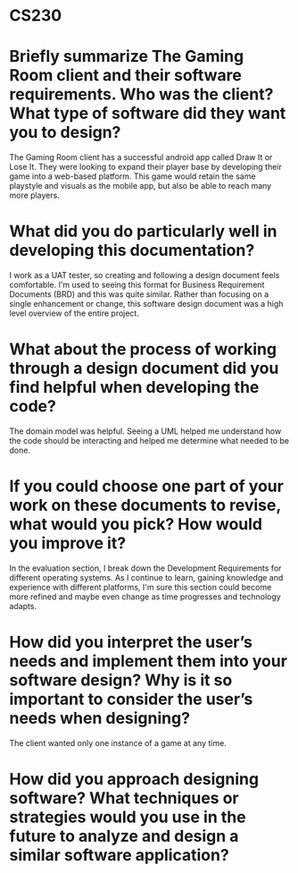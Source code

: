 # CS230

# Briefly summarize The Gaming Room client and their software requirements. Who was the client? What type of software did they want you to design?
The Gaming Room client has a successful android app called Draw It or Lose It. They were looking to expand their player base by developing their game into a web-based platform. This game would retain the same playstyle and visuals as the mobile app, but also be able to reach many more players.

# What did you do particularly well in developing this documentation?
I work as a UAT tester, so creating and following a design document feels comfortable. I'm used to seeing this format for Business Requirement Documents (BRD) and this was quite similar. Rather than focusing on a single enhancement or change, this software design document was a high level overview of the entire project.

# What about the process of working through a design document did you find helpful when developing the code?
The domain model was helpful. Seeing a UML helped me understand how the code should be interacting and helped me determine what needed to be done.

# If you could choose one part of your work on these documents to revise, what would you pick? How would you improve it?
In the evaluation section, I break down the Development Requirements for different operating systems. As I continue to learn, gaining knowledge and experience with different platforms, I'm sure this section could become more refined and maybe even change as time progresses and technology adapts.

# How did you interpret the user’s needs and implement them into your software design? Why is it so important to consider the user’s needs when designing?
The client wanted only one instance of a game at any time. 

# How did you approach designing software? What techniques or strategies would you use in the future to analyze and design a similar software application?
